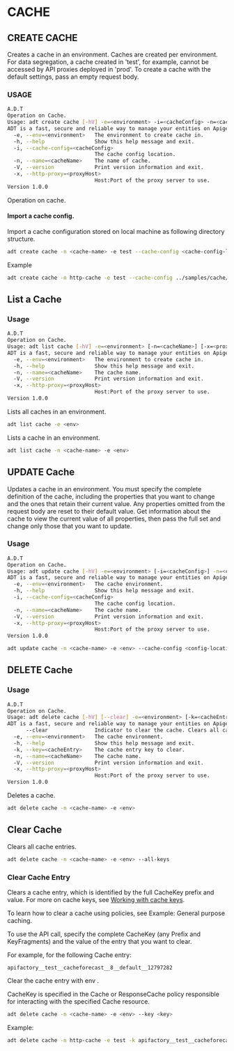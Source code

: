 # CACHE
## CREATE CACHE
Creates a cache in an environment. Caches are created per environment. For data segregation, a cache created in 'test', for example, cannot be accessed by API proxies deployed in 'prod'. To create a cache with the default settings, pass an empty request body.

### USAGE

```sh
A.D.T
Operation on Cache.
Usage: adt create cache [-hV] -e=<environment> -i=<cacheConfig> -n=<cacheName> [-x=<proxyHost>]
ADT is a fast, secure and reliable way to manage your entities on Apigee.
  -e, --env=<environment>   The environment to create cache in.
  -h, --help                Show this help message and exit.
  -i, --cache-config=<cacheConfig>
                            The cache config location.
  -n, --name=<cacheName>    The name of cache.
  -V, --version             Print version information and exit.
  -x, --http-proxy=<proxyHost>
                            Host:Port of the proxy server to use.
Version 1.0.0
```

Operation on cache.

#### Import a cache config.

Import a cache configuration stored on local machine as following directory structure.


```sh
adt create cache -n <cache-name> -e test --cache-config <cache-config-location>
```

Example

```sh
adt create cache -n http-cache -e test --cache-config ../samples/cache/create-cache.json
```



## List a Cache

### Usage

```sh
A.D.T
Operation on Cache.
Usage: adt list cache [-hV] -e=<environment> [-n=<cacheName>] [-x=<proxyHost>]
ADT is a fast, secure and reliable way to manage your entities on Apigee.
  -e, --env=<environment>   The environment to create cache in.
  -h, --help                Show this help message and exit.
  -n, --name=<cacheName>    The cache name.
  -V, --version             Print version information and exit.
  -x, --http-proxy=<proxyHost>
                            Host:Port of the proxy server to use.
Version 1.0.0


```
Lists all caches in an environment.

```sh
adt list cache -e <env>
```

Lists a cache in an environment.

```sh
adt list cache -n <cache-name> -e <env>
```


## UPDATE Cache
Updates a cache in an environment. You must specify the complete definition of the cache, including the properties that you want to change and the ones that retain their current value. Any properties omitted from the request body are reset to their default value. Get information about the cache to view the current value of all properties, then pass the full set and change only those that you want to update.


### Usage

```sh
A.D.T
Operation on Cache.
Usage: adt update cache [-hV] -e=<environment> [-i=<cacheConfig>] -n=<cacheName> [-x=<proxyHost>]
ADT is a fast, secure and reliable way to manage your entities on Apigee.
  -e, --env=<environment>   The cache environment.
  -h, --help                Show this help message and exit.
  -i, --cache-config=<cacheConfig>
                            The cache config location.
  -n, --name=<cacheName>    The cache name.
  -V, --version             Print version information and exit.
  -x, --http-proxy=<proxyHost>
                            Host:Port of the proxy server to use.
Version 1.0.0

```


```sh
adt update cache -n <cache-name> -e <env> --cache-config <config-location>
```


## DELETE Cache



### Usage

```sh
A.D.T
Operation on Cache.
Usage: adt delete cache [-hV] [--clear] -e=<environment> [-k=<cacheEntry>] -n=<cacheName> [-x=<proxyHost>]
ADT is a fast, secure and reliable way to manage your entities on Apigee.
      --clear               Indicator to clear the cache. Clears all cache if key not provided.
  -e, --env=<environment>   The cache environment.
  -h, --help                Show this help message and exit.
  -k, --key=<cacheEntry>    The cache entry key to clear.
  -n, --name=<cacheName>    The cache name.
  -V, --version             Print version information and exit.
  -x, --http-proxy=<proxyHost>
                            Host:Port of the proxy server to use.
Version 1.0.0
```

Deletes a cache.


```sh
adt delete cache -n <cache-name> -e <env> 
```

## Clear Cache 

Clears all cache entries.

```sh
adt delete cache -n <cache-name> -e <env> --all-keys
```

### Clear Cache Entry
Clears a cache entry, which is identified by the full CacheKey prefix and value. For more on cache keys, see [Working with cache keys](https://docs.apigee.com/api-platform/reference/policies/working-cachekeys).

To learn how to clear a cache using policies, see Example: General purpose caching.

To use the API call, specify the complete CacheKey (any Prefix and KeyFragments) and the value of the entry that you want to clear.

For example, for the following Cache entry:

```text
apifactory__test__cacheforecast__8__default__12797282
```

Clear the cache entry with env <test>.

CacheKey is specified in the Cache or ResponseCache policy responsible for interacting with the specified Cache resource.

```sh
adt delete cache -n <cache-name> -e <env> --key <key>
```

Example:

```sh
adt delete cache -n http-cache -e test -k apifactory__test__cacheforecast__8__default__12797282
```